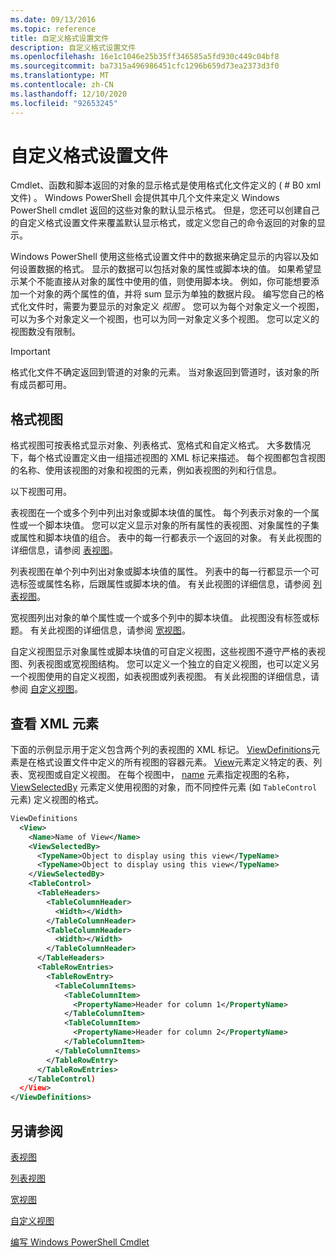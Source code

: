 ```yaml
---
ms.date: 09/13/2016
ms.topic: reference
title: 自定义格式设置文件
description: 自定义格式设置文件
ms.openlocfilehash: 16e1c1046e25b35ff346585a5fd930c449c04bf8
ms.sourcegitcommit: ba7315a496986451cfc1296b659d73ea2373d3f0
ms.translationtype: MT
ms.contentlocale: zh-CN
ms.lasthandoff: 12/10/2020
ms.locfileid: "92653245"
---
```

# <a name="custom-formatting-files"></a>自定义格式设置文件

Cmdlet、函数和脚本返回的对象的显示格式是使用格式化文件定义的 ( # B0 xml 文件) 。 Windows PowerShell 会提供其中几个文件来定义 Windows PowerShell cmdlet 返回的这些对象的默认显示格式。 但是，您还可以创建自己的自定义格式设置文件来覆盖默认显示格式，或定义您自己的命令返回的对象的显示。

Windows PowerShell 使用这些格式设置文件中的数据来确定显示的内容以及如何设置数据的格式。 显示的数据可以包括对象的属性或脚本块的值。  如果希望显示某个不能直接从对象的属性中使用的值，则使用脚本块。 例如，你可能想要添加一个对象的两个属性的值，并将 sum 显示为单独的数据片段。 编写您自己的格式化文件时，需要为要显示的对象定义 *视图* 。 您可以为每个对象定义一个视图，可以为多个对象定义一个视图，也可以为同一对象定义多个视图。 您可以定义的视图数没有限制。

> [!IMPORTANT]
> 格式化文件不确定返回到管道的对象的元素。 当对象返回到管道时，该对象的所有成员都可用。

## <a name="format-views"></a>格式视图

格式视图可按表格式显示对象、列表格式、宽格式和自定义格式。 大多数情况下，每个格式设置定义由一组描述视图的 XML 标记来描述。 每个视图都包含视图的名称、使用该视图的对象和视图的元素，例如表视图的列和行信息。

以下视图可用。

表视图在一个或多个列中列出对象或脚本块值的属性。 每个列表示对象的一个属性或一个脚本块值。 您可以定义显示对象的所有属性的表视图、对象属性的子集或属性和脚本块值的组合。 表中的每一行都表示一个返回的对象。 有关此视图的详细信息，请参阅 [表视图](../format/creating-a-table-view.md)。

列表视图在单个列中列出对象或脚本块值的属性。 列表中的每一行都显示一个可选标签或属性名称，后跟属性或脚本块的值。 有关此视图的详细信息，请参阅 [列表视图](../format/creating-a-list-view.md)。

宽视图列出对象的单个属性或一个或多个列中的脚本块值。 此视图没有标签或标题。 有关此视图的详细信息，请参阅 [宽视图](../format/creating-a-wide-view.md)。

自定义视图显示对象属性或脚本块值的可自定义视图，这些视图不遵守严格的表视图、列表视图或宽视图结构。 您可以定义一个独立的自定义视图，也可以定义另一个视图使用的自定义视图，如表视图或列表视图。 有关此视图的详细信息，请参阅 [自定义视图](../format/creating-custom-controls.md)。

## <a name="view-xml-elements"></a>查看 XML 元素

下面的示例显示用于定义包含两个列的表视图的 XML 标记。 [ViewDefinitions](../format/viewdefinitions-element-format.md)元素是在格式设置文件中定义的所有视图的容器元素。 [View](../format/view-element-format.md)元素定义特定的表、列表、宽视图或自定义视图。 在每个视图中， [name](../format/name-element-for-view-format.md) 元素指定视图的名称， [ViewSelectedBy](../format/viewselectedby-element-format.md) 元素定义使用视图的对象，而不同控件元素 (如 `TableControl` 元素) 定义视图的格式。

```xml
ViewDefinitions
  <View>
    <Name>Name of View</Name>
    <ViewSelectedBy>
      <TypeName>Object to display using this view</TypeName>
      <TypeName>Object to display using this view</TypeName>
    </ViewSelectedBy>
    <TableControl>
      <TableHeaders>
        <TableColumnHeader>
          <Width></Width>
        </TableColumnHeader>
        <TableColumnHeader>
          <Width></Width>
        </TableColumnHeader>
      </TableHeaders>
      <TableRowEntries>
        <TableRowEntry>
          <TableColumnItems>
            <TableColumnItem>
              <PropertyName>Header for column 1</PropertyName>
            </TableColumnItem>
            <TableColumnItem>
              <PropertyName>Header for column 2</PropertyName>
            </TableColumnItem>
          </TableColumnItems>
        </TableRowEntry>
      </TableRowEntries>
    </TableControl)
  </View>
</ViewDefinitions>

```

## <a name="see-also"></a>另请参阅

[表视图](../format/creating-a-table-view.md)

[列表视图](../format/creating-a-list-view.md)

[宽视图](../format/creating-a-wide-view.md)

[自定义视图](../format/creating-custom-controls.md)

[编写 Windows PowerShell Cmdlet](./writing-a-windows-powershell-cmdlet.md)
